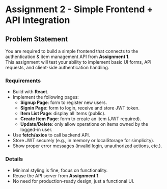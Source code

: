 # Assignment 2 - Simple Frontend + API Integration

## Problem Statement
You are required to build a simple frontend that connects to the authentication & item management API from **Assignment 1**.  
This assignment will test your ability to implement basic UI forms, API requests, and client-side authentication handling.

### Requirements
- Build with **React**.
- Implement the following pages:
  - **Signup Page**: form to register new users.
  - **Signin Page**: form to login, receive and store JWT token.
  - **Item List Page**: display all items (public).
  - **Create Item Page**: form to create an item (JWT required).
  - **Update/Delete**: only allow operations on items owned by the logged-in user.
- Use **fetch/axios** to call backend API.
- Store JWT securely (e.g., in memory or localStorage for simplicity).
- Show proper error messages (invalid login, unauthorized actions, etc.).

### Details
- Minimal styling is fine, focus on functionality.
- Reuse the API server from **Assignment 1**.
- No need for production-ready design, just a functional UI.